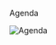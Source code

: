 Agenda

![Agenda](https://user-images.githubusercontent.com/24701101/196459364-dc450b1c-685f-4abf-b329-f16fd98c6093.png)
